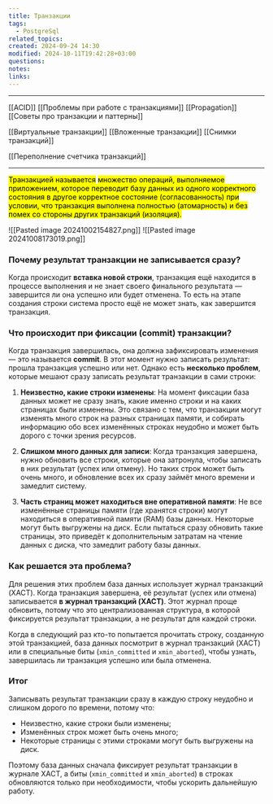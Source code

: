 ```yaml
---
title: Транзакции
tags:
  - PostgreSql
related_topics: 
created: 2024-09-24 14:30
modified: 2024-10-11T19:42:28+03:00
questions: 
notes: 
links: 
---
```


----
[[ACID]]
[[Проблемы при работе с транзакциями]]
[[Propagation]]
[[Советы про транзакции и паттерны]]

[[Виртуальные транзакции]]
[[Вложенные транзакции]]
[[Снимки транзакций]]

[[Переполнение счетчика транзакций]]

----

<mark class="hltr-red">Транзакцией называется</mark> <mark class="hltr-yellow">множество операций, выполняемое приложением, которое переводит базу данных из одного корректного состояния в другое корректное состояние (согласованность) при условии, что транзакция выполнена полностью (атомарность) и без помех со стороны других транзакций (изоляция).</mark>

![[Pasted image 20241002154827.png]]
![[Pasted image 20241008173019.png]]

### Почему результат транзакции не записывается сразу?

Когда происходит **вставка новой строки**, транзакция ещё находится в процессе выполнения и не знает своего финального результата — завершится ли она успешно или будет отменена. То есть на этапе создания строки система просто ещё не может знать, как завершится транзакция.

### Что происходит при фиксации (commit) транзакции?

Когда транзакция завершилась, она должна зафиксировать изменения — это называется **commit**. В этот момент нужно записать результат: прошла транзакция успешно или нет. Однако есть **несколько проблем**, которые мешают сразу записать результат транзакции в сами строки:

1. **Неизвестно, какие строки изменены**: На момент фиксации база данных может не сразу знать, какие именно строки и на каких страницах были изменены. Это связано с тем, что транзакции могут изменять много строк на разных страницах памяти, и собирать информацию обо всех изменённых строках неудобно и может быть дорого с точки зрения ресурсов.
    
2. **Слишком много данных для записи**: Когда транзакция завершена, нужно обновить все строки, которые она затронула, чтобы записать в них результат (успех или отмену). Но таких строк может быть очень много, и обновление всех их сразу займёт много времени и замедлит систему.
    
3. **Часть страниц может находиться вне оперативной памяти**: Не все изменённые страницы памяти (где хранятся строки) могут находиться в оперативной памяти (RAM) базы данных. Некоторые могут быть выгружены на диск. Если пытаться сразу обновить такие страницы, это приведёт к дополнительным затратам на чтение данных с диска, что замедлит работу базы данных.
    

### Как решается эта проблема?

Для решения этих проблем база данных использует журнал транзакций (XACT). Когда транзакция завершена, её результат (успех или отмена) записывается **в журнал транзакций (XACT)**. Этот журнал проще обновить, потому что это централизованная структура, в которой фиксируется результат транзакции, а не результат для каждой строки.

Когда в следующий раз кто-то попытается прочитать строку, созданную этой транзакцией, база данных посмотрит в журнал транзакций (XACT) или в специальные биты (`xmin_committed` и `xmin_aborted`), чтобы узнать, завершилась ли транзакция успешно или была отменена.

### Итог

Записывать результат транзакции сразу в каждую строку неудобно и слишком дорого по времени, потому что:

- Неизвестно, какие строки были изменены;
- Изменённых строк может быть очень много;
- Некоторые страницы с этими строками могут быть выгружены на диск.

Поэтому база данных сначала фиксирует результат транзакции в журнале XACT, а биты (`xmin_committed` и `xmin_aborted`) в строках обновляются только при необходимости, чтобы ускорить дальнейшую работу.
